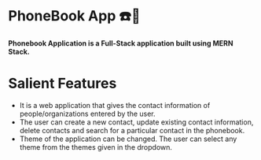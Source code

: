 # PhoneBook App ☎️📱

**Phonebook Application is a Full-Stack application built using **MERN Stack**.**

# Salient Features

- It is a web application that gives the contact information of people/organizations entered by the user.
- The user can create a new contact, update existing contact information, delete contacts and search for a particular contact in the phonebook. 
- Theme of the application can be changed. The user can select any theme from the themes given in the dropdown.
